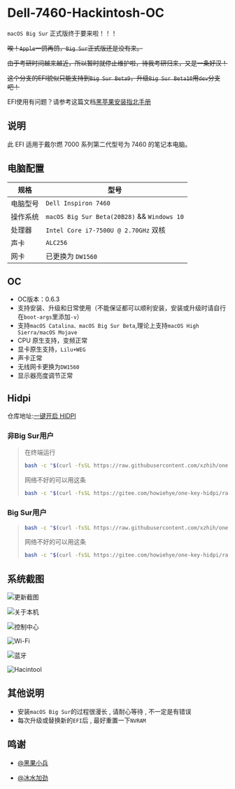 # Dell-7460-Hackintosh-OC

`macOS Big Sur` 正式版终于要来啦！！！

~~唉！`Apple`一鸽再鸽，`Big Sur`正式版还是没有来。~~

~~由于考研时间越来越近，所以暂时就停止维护啦，待我考研归来，又是一条好汉！~~

~~这个分支的EFI貌似只能支持到`Big Sur Beta9`，升级`Big Sur Beta10`用`dev`分支吧！~~

EFI使用有问题？请参考这篇文档[黑苹果安装指北手册](https://howiehye.top/post/9ff9620/)

## 说明

此 EFI 适用于戴尔燃 7000 系列第二代型号为 7460 的笔记本电脑。

## 电脑配置

| 规格     | 型号                                           |
| -------- | ---------------------------------------------- |
| 电脑型号 | `Dell Inspiron 7460`                           |
| 操作系统 | `macOS Big Sur Beta(20B28)` && `Windows 10` |
| 处理器   | `Intel Core i7-7500U @ 2.70GHz` 双核           |
| 声卡     | `ALC256`                                       |
| 网卡     | 已更换为 `DW1560`                              |

## OC

- OC版本：0.6.3
- 支持安装、升级和日常使用（不能保证都可以顺利安装，安装或升级时请自行在`boot-args`里添加`-v`）
- 支持`macOS Catalina、macOS Big Sur Beta`,理论上支持`macOS High Sierra/macOS Mojave`
- CPU 原生支持，变频正常
- 显卡原生支持，`Lilu+WEG`
- 声卡正常
- 无线网卡更换为`DW1560`
- 显示器亮度调节正常

## Hidpi

仓库地址:[一键开启 HIDPI](https://github.com/xzhih/one-key-hidpi)

### 非Big Sur用户

> 在终端运行
>
> ```bash
> bash -c "$(curl -fsSL https://raw.githubusercontent.com/xzhih/one-key-hidpi/master/hidpi.sh)"
> ```
> 
> 网络不好的可以用这条
>
> ```bash
> bash -c "$(curl -fsSL https://gitee.com/howiehye/one-key-hidpi/raw/master/hidpi.sh)"
> ```

### Big Sur用户

> ```bash
> bash -c "$(curl -fsSL https://raw.githubusercontent.com/xzhih/one-key-hidpi/dev/hidpi.sh)"
> ```
> 
> 网络不好的可以用这条
> 
> ```bash
> bash -c "$(curl -fsSL https://gitee.com/howiehye/one-key-hidpi/raw/dev/hidpi.sh)"
> ```

## 系统截图

![更新截图](https://img.howiehye.top//img/20200807203611.png)

![关于本机](https://img.howiehye.top//img/20200807204722.png)

![控制中心](https://img.howiehye.top//img/20200807204844.png)

![Wi-Fi](https://img.howiehye.top//img/20200807204949.png)

![蓝牙](https://img.howiehye.top//img/20200807205020.png)

![Hacintool](https://img.howiehye.top//img/20200807205115.png)

## 其他说明

- 安装`macOS Big Sur`的过程很漫长 , 请耐心等待 , 不一定是有错误
- 每次升级或替换新的`EFI`后 , 最好重置一下`NVRAM`

## 鸣谢

- [@黑果小兵](https://github.com/daliansky/)

- [@冰水加劲](https://github.com/xzhih/)
